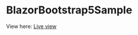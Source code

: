 # BlazorBootstrap5Sample
View here: [Live view](https://sergeydavidovich.github.io/BlazorBootstrap5Sample)
